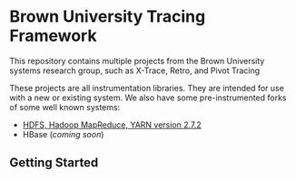# Brown University Tracing Framework

This repository contains multiple projects from the Brown University systems research group, such as X-Trace, Retro, and Pivot Tracing

These projects are all instrumentation libraries.  They are intended for use with a new or existing system.  We also have some pre-instrumented forks of some well known systems:
 - [HDFS, Hadoop MapReduce, YARN version 2.7.2](https://github.com/brownsys/hadoop/tree/brownsys-pivottracing-2.7.2)
 - HBase (*coming soon*)

## Getting Started
